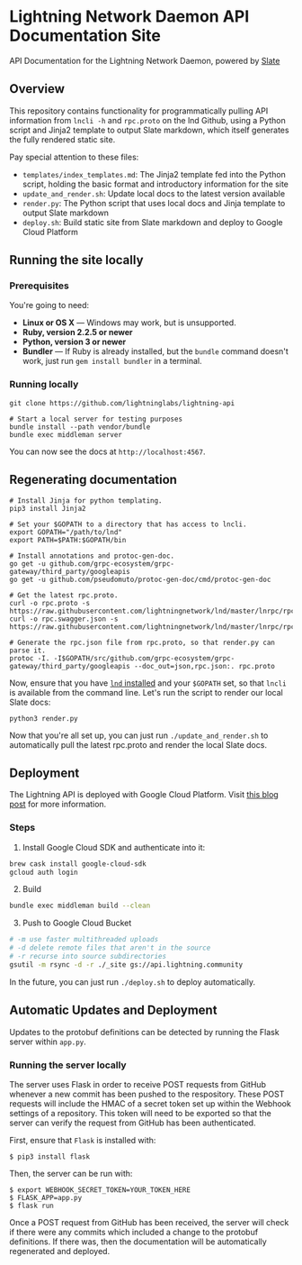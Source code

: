 # Lightning Network Daemon API Documentation Site
API Documentation for the Lightning Network Daemon, powered by
[Slate](https://github.com/lord/slate)

## Overview

This repository contains functionality for programmatically pulling API
information from `lncli -h` and `rpc.proto` on the lnd Github, using a Python
script and Jinja2 template to output Slate markdown, which itself generates the
fully rendered static site. 

Pay special attention to these files:
- `templates/index_templates.md`: The Jinja2 template fed into the Python
  script, holding the basic format and introductory information for the site
- `update_and_render.sh`: Update local docs to the latest version available
- `render.py`: The Python script that uses local docs and Jinja template to
  output Slate markdown
- `deploy.sh`: Build static site from Slate markdown and deploy to Google Cloud
  Platform

## Running the site locally

### Prerequisites

You're going to need:

 - **Linux or OS X** — Windows may work, but is unsupported.
 - **Ruby, version 2.2.5 or newer**
 - **Python, version 3 or newer**
 - **Bundler** — If Ruby is already installed, but the `bundle` command doesn't work, just run `gem install bundler` in a terminal.

### Running locally

```shell
git clone https://github.com/lightninglabs/lightning-api

# Start a local server for testing purposes
bundle install --path vendor/bundle
bundle exec middleman server
```

You can now see the docs at `http://localhost:4567`.

## Regenerating documentation

```shell
# Install Jinja for python templating.
pip3 install Jinja2

# Set your $GOPATH to a directory that has access to lncli.
export GOPATH="/path/to/lnd"
export PATH=$PATH:$GOPATH/bin

# Install annotations and protoc-gen-doc.
go get -u github.com/grpc-ecosystem/grpc-gateway/third_party/googleapis
go get -u github.com/pseudomuto/protoc-gen-doc/cmd/protoc-gen-doc

# Get the latest rpc.proto.
curl -o rpc.proto -s https://raw.githubusercontent.com/lightningnetwork/lnd/master/lnrpc/rpc.proto
curl -o rpc.swagger.json -s https://raw.githubusercontent.com/lightningnetwork/lnd/master/lnrpc/rpc.swagger.json

# Generate the rpc.json file from rpc.proto, so that render.py can parse it.
protoc -I. -I$GOPATH/src/github.com/grpc-ecosystem/grpc-gateway/third_party/googleapis --doc_out=json,rpc.json:. rpc.proto
```

Now, ensure that you have [`lnd` installed](https://dev.lightning.community/guides/installation/)
and your `$GOPATH` set, so that `lncli` is available from the command line.
Let's run the script to render our local Slate docs:
```shell
python3 render.py
```

Now that you're all set up, you can just run `./update_and_render.sh` to
automatically pull the latest rpc.proto and render the local Slate docs.

## Deployment

The Lightning API is deployed with Google Cloud Platform. Visit [this blog
post](https://little418.com/2015/07/jekyll-google-cloud-storage.html) for more
information.

### Steps

1. Install Google Cloud SDK and authenticate into it:
```bash
brew cask install google-cloud-sdk
gcloud auth login
```

2. Build
```bash
bundle exec middleman build --clean
```

3. Push to Google Cloud Bucket
```bash
# -m use faster multithreaded uploads
# -d delete remote files that aren't in the source
# -r recurse into source subdirectories
gsutil -m rsync -d -r ./_site gs://api.lightning.community
```

In the future, you can just run `./deploy.sh` to deploy automatically.

## Automatic Updates and Deployment

Updates to the protobuf definitions can be detected by running the Flask server
within `app.py`.

### Running the server locally

The server uses Flask in order to receive POST requests from GitHub whenever a
new commit has been pushed to the respository. These POST requests will include
the HMAC of a secret token set up within the Webhook settings of a repository.
This token will need to be exported so that the server can verify the request
from GitHub has been authenticated.

First, ensure that `Flask` is installed with:
```shell
$ pip3 install flask
```

Then, the server can be run with:

```shell
$ export WEBHOOK_SECRET_TOKEN=YOUR_TOKEN_HERE
$ FLASK_APP=app.py
$ flask run
```

Once a POST request from GitHub has been received, the server will check if
there were any commits which included a change to the protobuf definitions. If
there was, then the documentation will be automatically regenerated and
deployed.
